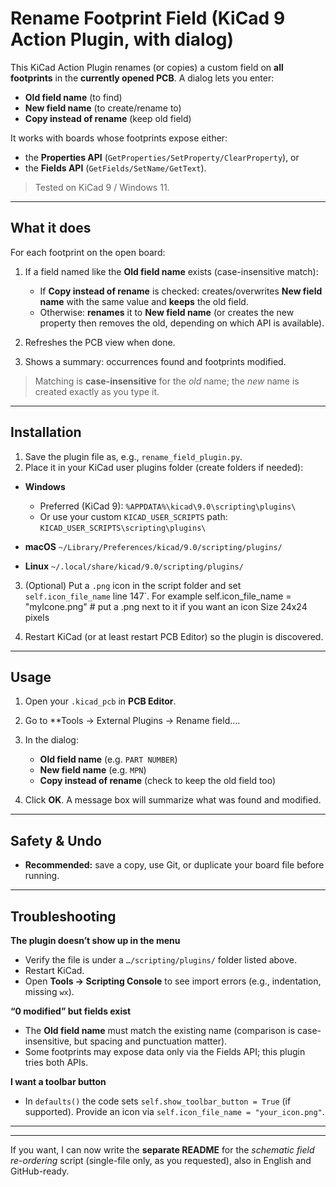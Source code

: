 # Rename Footprint Field (KiCad 9 Action Plugin, with dialog)

This KiCad Action Plugin renames (or copies) a custom field on **all footprints** in the **currently opened PCB**.
A dialog lets you enter:

* **Old field name** (to find)
* **New field name** (to create/rename to)
* **Copy instead of rename** (keep old field)

It works with boards whose footprints expose either:

* the **Properties API** (`GetProperties/SetProperty/ClearProperty`), or
* the **Fields API** (`GetFields/SetName/GetText`).

> Tested on KiCad 9 / Windows 11.

---

## What it does

For each footprint on the open board:

1. If a field named like the **Old field name** exists (case-insensitive match):

   * If **Copy instead of rename** is checked: creates/overwrites **New field name** with the same value and **keeps** the old field.
   * Otherwise: **renames** it to **New field name** (or creates the new property then removes the old, depending on which API is available).
2. Refreshes the PCB view when done.
3. Shows a summary: occurrences found and footprints modified.

> Matching is **case-insensitive** for the *old* name; the *new* name is created exactly as you type it.

---

## Installation

1. Save the plugin file as, e.g., `rename_field_plugin.py`.
2. Place it in your KiCad user plugins folder (create folders if needed):

* **Windows**

  * Preferred (KiCad 9):
    `%APPDATA%\kicad\9.0\scripting\plugins\`
  * Or use your custom `KICAD_USER_SCRIPTS` path:
    `KICAD_USER_SCRIPTS\scripting\plugins\`
* **macOS**
  `~/Library/Preferences/kicad/9.0/scripting/plugins/`
* **Linux**
  `~/.local/share/kicad/9.0/scripting/plugins/`

3. (Optional) Put a `.png` icon in the script folder and set `self.icon_file_name` line 147`.
For example         self.icon_file_name = "myIcone.png"  # put a .png next to it if you want an icon
Size 24x24 pixels

4. Restart KiCad (or at least restart PCB Editor) so the plugin is discovered.

---

## Usage

1. Open your `.kicad_pcb` in **PCB Editor**.
2. Go to **Tools → External Plugins → Rename field….
3. In the dialog:

   * **Old field name** (e.g. `PART NUMBER`)
   * **New field name** (e.g. `MPN`)
   * **Copy instead of rename** (check to keep the old field too)
4. Click **OK**.
   A message box will summarize what was found and modified.

---

## Safety & Undo
* **Recommended:** save a copy, use Git, or duplicate your board file before running.

---

## Troubleshooting

**The plugin doesn’t show up in the menu**

* Verify the file is under a `…/scripting/plugins/` folder listed above.
* Restart KiCad.
* Open **Tools → Scripting Console** to see import errors (e.g., indentation, missing `wx`).

**“0 modified” but fields exist**

* The **Old field name** must match the existing name (comparison is case-insensitive, but spacing and punctuation matter).
* Some footprints may expose data only via the Fields API; this plugin tries both APIs.

**I want a toolbar button**

* In `defaults()` the code sets `self.show_toolbar_button = True` (if supported).
  Provide an icon via `self.icon_file_name = "your_icon.png"`.

---


---

If you want, I can now write the **separate README** for the *schematic field re-ordering* script (single-file only, as you requested), also in English and GitHub-ready.
